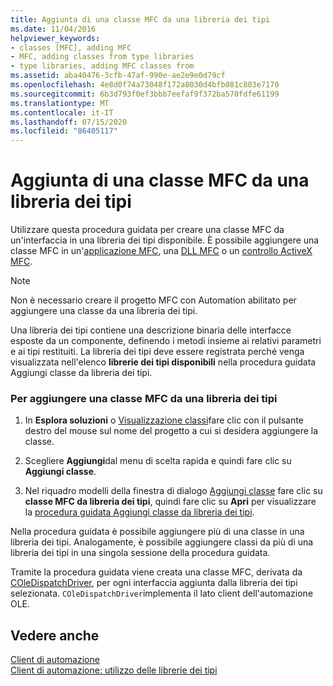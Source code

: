 ```yaml
---
title: Aggiunta di una classe MFC da una libreria dei tipi
ms.date: 11/04/2016
helpviewer_keywords:
- classes [MFC], adding MFC
- MFC, adding classes from type libraries
- type libraries, adding MFC classes from
ms.assetid: aba40476-3cfb-47af-990e-ae2e9e0d79cf
ms.openlocfilehash: 4e8d0f74a73048f172a8030d4bfb081c803e7170
ms.sourcegitcommit: 6b3d793f0ef3bbb7eefaf9f372ba570fdfe61199
ms.translationtype: MT
ms.contentlocale: it-IT
ms.lasthandoff: 07/15/2020
ms.locfileid: "86405117"
---
```

# <a name="adding-an-mfc-class-from-a-type-library"></a>Aggiunta di una classe MFC da una libreria dei tipi

Utilizzare questa procedura guidata per creare una classe MFC da un'interfaccia in una libreria dei tipi disponibile. È possibile aggiungere una classe MFC in un'[applicazione MFC](../../mfc/reference/creating-an-mfc-application.md), una [DLL MFC](../../mfc/reference/creating-an-mfc-dll-project.md) o un [controllo ActiveX MFC](../../mfc/reference/creating-an-mfc-activex-control.md).

> [!NOTE]
> Non è necessario creare il progetto MFC con Automation abilitato per aggiungere una classe da una libreria dei tipi.

Una libreria dei tipi contiene una descrizione binaria delle interfacce esposte da un componente, definendo i metodi insieme ai relativi parametri e ai tipi restituiti. La libreria dei tipi deve essere registrata perché venga visualizzata nell'elenco **librerie dei tipi disponibili** nella procedura guidata Aggiungi classe da libreria dei tipi.

### <a name="to-add-an-mfc-class-from-a-type-library"></a>Per aggiungere una classe MFC da una libreria dei tipi

1. In **Esplora soluzioni** o [Visualizzazione classi](/visualstudio/ide/viewing-the-structure-of-code)fare clic con il pulsante destro del mouse sul nome del progetto a cui si desidera aggiungere la classe.

1. Scegliere **Aggiungi**dal menu di scelta rapida e quindi fare clic su **Aggiungi classe**.

1. Nel riquadro modelli della finestra di dialogo [Aggiungi classe](../../ide/add-class-dialog-box.md) fare clic su **classe MFC da libreria dei tipi**, quindi fare clic su **Apri** per visualizzare la [procedura guidata Aggiungi classe da libreria dei tipi](../../mfc/reference/add-class-from-typelib-wizard.md).

Nella procedura guidata è possibile aggiungere più di una classe in una libreria dei tipi. Analogamente, è possibile aggiungere classi da più di una libreria dei tipi in una singola sessione della procedura guidata.

Tramite la procedura guidata viene creata una classe MFC, derivata da [COleDispatchDriver](../../mfc/reference/coledispatchdriver-class.md), per ogni interfaccia aggiunta dalla libreria dei tipi selezionata. `COleDispatchDriver`implementa il lato client dell'automazione OLE.

## <a name="see-also"></a>Vedere anche

[Client di automazione](../../mfc/automation-clients.md)<br/>
[Client di automazione: utilizzo delle librerie dei tipi](../../mfc/automation-clients-using-type-libraries.md)
